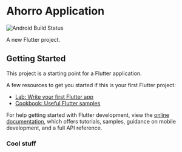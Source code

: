 # Ahorro Application

![Android Build Status](https://codebuild.eu-west-1.amazonaws.com/badges?uuid=eyJlbmNyeXB0ZWREYXRhIjoiSlNtUkc4bkwrWWZoUEFQY0M1cmIvdDU1dWFMZ21nRTlXVXIrZ3I2UDdXTTBVaW9xY3FKUE15aXF2djVRKzFUVVl6T0dHV3BZZE80TFh4TndweG80OENNPSIsIml2UGFyYW1ldGVyU3BlYyI6IkhIRC8raFZpSXoyZ21vZXIiLCJtYXRlcmlhbFNldFNlcmlhbCI6MX0%3D&branch=main)

A new Flutter project.

## Getting Started

This project is a starting point for a Flutter application.

A few resources to get you started if this is your first Flutter project:

- [Lab: Write your first Flutter app](https://docs.flutter.dev/get-started/codelab)
- [Cookbook: Useful Flutter samples](https://docs.flutter.dev/cookbook)

For help getting started with Flutter development, view the
[online documentation](https://docs.flutter.dev/), which offers tutorials,
samples, guidance on mobile development, and a full API reference.

### Cool stuff